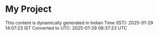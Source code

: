 # My Project

This content is dynamically generated in Indian Time (IST): 2025-01-29 14:07:23 IST
Converted to UTC: 2025-01-29 08:37:23 UTC
